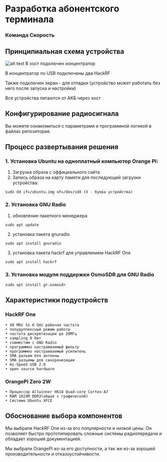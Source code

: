 # Разработка абонентского терминала
### Команда Скорость

## Принципиальная схема устройства

![alt text](image-4.png)
В хост подключен концентратор

В концентратор по USB подключены два HackRF

Также подключен экран - для отладки (устройство может работать без него после запуска и настройки)

Все устройства питаются от АКБ через хост

## Конфигурирование радиосигнала
Вы можете ознакомиться с параметрами и программной логикой в файлах репозитория.

## Процесс развертывания решения 
### 1. Установка Ubuntu на одноплатный компьютер Orange PI:

1. Загрузка образа с оффициального сайта
2. Запись образа на карту памяти для последующей загрузки устройства:
```shell
sudo dd if=/ubuntu.img of=/dev/sdX (X - буква устройства)
```
### 2. Установка GNU Radio
1. обновление пакетного менеджера
```shell
sudo apt update
```
2. установка пакета gnuradio
```shell
sudo apt install gnuradio
```
3. установка пакета hackrf для управлением HackRF One 
```shell
sudo apt install hackrf
```

### 3. Установка модуля поддержки OsmoSDR для GNU Radio

```shell
sudo apt install gr-osmosdr
```

## Характеристики подустройств

### HackRF One
    • 40 MHz to 6 GHz рабочая частота
    • полудуплексный режим работы
    • частота дискретизации до 20МГц
    • sampling 8 бит
    • совместим с GNU Radio
    • программно настраиваемый фильтр
    • программно настраиваемый усилитель
    • SMA разъем бля антенны
    • SMA разъемы для синхронизации 
    • Hi-Speed USB 2.0
    • open source hardware
 ### OrangePI Zero 2W
    • Процессор Allwinner H618 Quad-core Cortex-A7 
    • RAM 1024M DDR3(общая с графической)
    • Система Ubuntu XFCE


## Обоснование выбора компонентов
Мы выбрали HackRF One из-за его популярности и низкой цены. Он позволяет быстро прототипировать сложные системы радиопередачи и обладает хорошей документацией.

Мы выбрали OrangePI из-за его доступности, а так же из-за хорошей производительности и отказоустойчивости.

